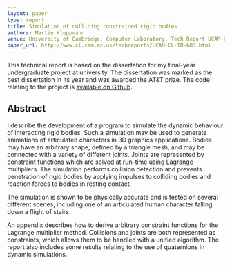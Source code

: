 ```yaml
---
layout: paper
type: report
title: Simulation of colliding constrained rigid bodies
authors: Martin Kleppmann
venue: University of Cambridge, Computer Laboratory, Tech Report UCAM-CL-TR-683
paper_url: http://www.cl.cam.ac.uk/techreports/UCAM-CL-TR-683.html
---
```


This technical report is based on the dissertation for my final-year undergraduate project at
university. The dissertation was marked as the best dissertation in its year and was awarded the
AT&T prize. The code relating to the project is [available on Github](https://github.com/ept/maniation).

Abstract
--------

I describe the development of a program to simulate the dynamic behaviour of interacting rigid
bodies. Such a simulation may be used to generate animations of articulated characters in 3D
graphics applications. Bodies may have an arbitrary shape, defined by a triangle mesh, and may be
connected with a variety of different joints. Joints are represented by constraint functions which
are solved at run-time using Lagrange multipliers. The simulation performs collision detection and
prevents penetration of rigid bodies by applying impulses to colliding bodies and reaction forces to
bodies in resting contact.

The simulation is shown to be physically accurate and is tested on several different scenes,
including one of an articulated human character falling down a flight of stairs.

An appendix describes how to derive arbitrary constraint functions for the Lagrange multiplier
method. Collisions and joints are both represented as constraints, which allows them to be handled
with a unified algorithm. The report also includes some results relating to the use of quaternions
in dynamic simulations.
